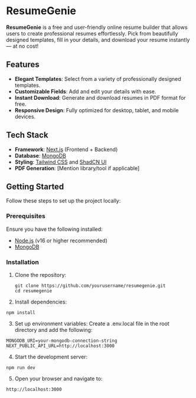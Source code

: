 # ResumeGenie

**ResumeGenie** is a free and user-friendly online resume builder that allows users to create professional resumes effortlessly. Pick from beautifully designed templates, fill in your details, and download your resume instantly — at no cost!  

## Features

- **Elegant Templates**: Select from a variety of professionally designed templates.
- **Customizable Fields**: Add and edit your details with ease.
- **Instant Download**: Generate and download resumes in PDF format for free.
- **Responsive Design**: Fully optimized for desktop, tablet, and mobile devices.

## Tech Stack

- **Framework**: [Next.js](https://nextjs.org/) (Frontend + Backend)
- **Database**: [MongoDB](https://www.mongodb.com/)
- **Styling**: [Tailwind CSS](https://tailwindcss.com/) and [ShadCN UI](https://shadcn.dev/)
- **PDF Generation**: [Mention library/tool if applicable]

## Getting Started

Follow these steps to set up the project locally:

### Prerequisites

Ensure you have the following installed:
- [Node.js](https://nodejs.org/) (v16 or higher recommended)
- [MongoDB](https://www.mongodb.com/)

### Installation

1. Clone the repository:
   ```
   git clone https://github.com/yourusername/resumegenie.git
   cd resumegenie
    ```

2. Install dependencies:
```
npm install
```

3. Set up environment variables:
Create a .env.local file in the root directory and add the following:
```
MONGODB_URI=your-mongodb-connection-string
NEXT_PUBLIC_API_URL=http://localhost:3000
```

4. Start the development server:
```
npm run dev
```

5. Open your browser and navigate to:
```
http://localhost:3000
```



